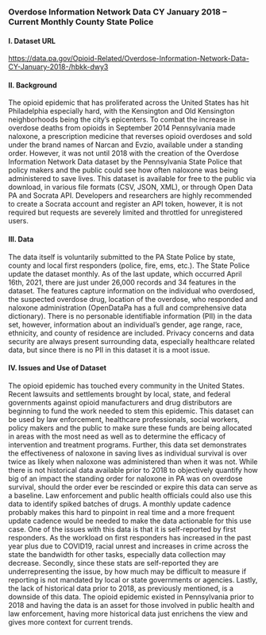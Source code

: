 ### Overdose Information Network Data CY January 2018 – Current Monthly County State Police

#### I. Dataset URL
https://data.pa.gov/Opioid-Related/Overdose-Information-Network-Data-CY-January-2018-/hbkk-dwy3

#### II. Background
The opioid epidemic that has proliferated across the United States has hit Philadelphia especially hard, with the Kensington and Old Kensington neighborhoods being the city’s epicenters. To combat the increase in overdose deaths from opioids in September 2014 Pennsylvania made naloxone, a prescription medicine that reverses opioid overdoses and sold under the brand names of Narcan and Evzio, available under a standing order. However, it was not until 2018 with the creation of the Overdose Information Network Data dataset by the Pennsylvania State Police that policy makers and the public could see how often naloxone was being administered to save lives. This dataset is available for free to the public via download, in various file formats (CSV, JSON, XML), or through Open Data PA and Socrata API. Developers and researchers are highly recommended to create a Socrata account and register an API token, however, it is not required but requests are severely limited and throttled for unregistered users. 

#### III. Data
The data itself is voluntarily submitted to the PA State Police by state, county and local first responders (police, fire, ems, etc.). The State Police update the dataset monthly. As of the last update, which occurred April 16th, 2021, there are just under 26,000 records and 34 features in the dataset. The features capture information on the individual who overdosed, the suspected overdose drug, location of the overdose, who responded and naloxone administration (OpenDataPa has a full and comprehensive data dictionary). There is no personable identifiable information (PII) in the data set, however, information about an individual’s gender, age range, race, ethnicity, and county of residence are included. Privacy concerns and data security are always present surrounding data, especially healthcare related data, but since there is no PII in this dataset it is a moot issue.

#### IV. Issues and Use of Dataset
The opioid epidemic has touched every community in the United States. Recent lawsuits and settlements brought by local, state, and federal governments against opioid manufacturers and drug distributors are beginning to fund the work needed to stem this epidemic. This dataset can be used by law enforcement, healthcare professionals, social workers, policy makers and the public to make sure these funds are being allocated in areas with the most need as well as to determine the efficacy of intervention and treatment programs. Further, this data set demonstrates the effectiveness of naloxone in saving lives as individual survival is over twice as likely when naloxone was administered than when it was not. While there is not historical data available prior to 2018 to objectively quantify how big of an impact the standing order for naloxone in PA was on overdose survival, should the order ever be rescinded or expire this data can serve as a baseline. Law enforcement and public health officials could also use this data to identify spiked batches of drugs. A monthly update cadence probably makes this hard to pinpoint in real time and a more frequent update cadence would be needed to make the data actionable for this use case.
One of the issues with this data is that it is self-reported by first responders. As the workload on first responders has increased in the past year plus due to COVID19, racial unrest and increases in crime across the state the bandwidth for other tasks, especially data collection may decrease. Secondly, since these stats are self-reported they are underrepresenting the issue, by how much may be difficult to measure if reporting is not mandated by local or state governments or agencies. Lastly, the lack of historical data prior to 2018, as previously mentioned, is a downside of this data. The opioid epidemic existed in Pennsylvania prior to 2018 and having the data is an asset for those involved in public health and law enforcement, having more historical data just enrichens the view and gives more context for current trends. 
